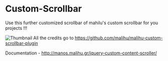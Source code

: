 # Custom-Scrollbar

Use this further customized scrollbar of mahilu's custom scrollbar for you projects !!! 

![Thumbnail](https://user-images.githubusercontent.com/60106891/118385645-6a1d7b80-b62e-11eb-8696-94d576e4a014.png)
All the credits go to https://github.com/malihu/malihu-custom-scrollbar-plugin

Documentation - http://manos.malihu.gr/jquery-custom-content-scroller/
